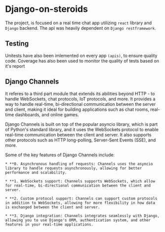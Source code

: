 # Django-on-steroids

The project, is focused on a real time chat app utilizing `react` library and `Django` backend.
The api was heavily dependent on `Django restframework`. 

## Testing
Unitests have also been imlemented on every app `(apis)`,
to ensure quality code.
Coverage has also been used to monitor the quality of tests based on it's report

## Django Channels
It referes to a third part module that extends its abilities beyond HTTP - to handle WebSockets, chat protocols, IoT protocols, and more.
It provides a way to handle real-time, bi-directional communication between the server and client, making it ideal for building applications such as chat rooms, real-time dashboards, and online games.

Django Channels is built on top of the popular asyncio library, which is part of Python's standard library, and it uses the WebSockets protocol to enable real-time communication between the client and server. It also supports other protocols such as HTTP long-polling, Server-Sent Events (SSE), and more.

Some of the key features of Django Channels include:

    * **0. Asynchronous handling of requests: Channels uses the asyncio library to handle requests asynchronously, allowing for better performance and scalability.

    * **1. WebSockets support: Channels supports WebSockets, which allow for real-time, bi-directional communication between the client and server.

    * **2. Custom protocol support: Channels can support custom protocols in addition to WebSockets, allowing for more flexibility in how data is exchanged between the client and server.

    * **3. Django integration: Channels integrates seamlessly with Django, allowing you to use Django's ORM, authentication system, and other features in your real-time applications.